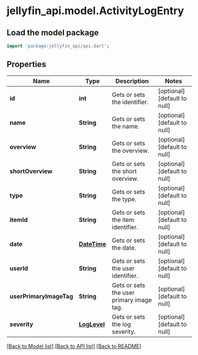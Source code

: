 # jellyfin_api.model.ActivityLogEntry

## Load the model package
```dart
import 'package:jellyfin_api/api.dart';
```

## Properties
Name | Type | Description | Notes
------------ | ------------- | ------------- | -------------
**id** | **int** | Gets or sets the identifier. | [optional] [default to null]
**name** | **String** | Gets or sets the name. | [optional] [default to null]
**overview** | **String** | Gets or sets the overview. | [optional] [default to null]
**shortOverview** | **String** | Gets or sets the short overview. | [optional] [default to null]
**type** | **String** | Gets or sets the type. | [optional] [default to null]
**itemId** | **String** | Gets or sets the item identifier. | [optional] [default to null]
**date** | [**DateTime**](DateTime.md) | Gets or sets the date. | [optional] [default to null]
**userId** | **String** | Gets or sets the user identifier. | [optional] [default to null]
**userPrimaryImageTag** | **String** | Gets or sets the user primary image tag. | [optional] [default to null]
**severity** | [**LogLevel**](LogLevel.md) | Gets or sets the log severity. | [optional] [default to null]

[[Back to Model list]](../README.md#documentation-for-models) [[Back to API list]](../README.md#documentation-for-api-endpoints) [[Back to README]](../README.md)


